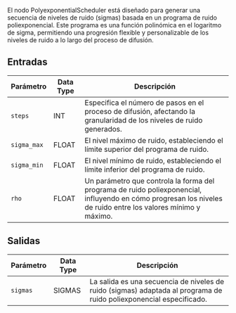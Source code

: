 
El nodo PolyexponentialScheduler está diseñado para generar una secuencia de niveles de ruido (sigmas) basada en un programa de ruido poliexponencial. Este programa es una función polinómica en el logaritmo de sigma, permitiendo una progresión flexible y personalizable de los niveles de ruido a lo largo del proceso de difusión.

## Entradas

| Parámetro   | Data Type | Descripción                                                                                                                                                                                                                                                                                                                                                      |
|-------------|-------------|--------------------------------------------------------------------------------------------------------------------------------------------------------------------------------------------------------------------------------------------------------------------------------------------------------------------|
| `steps`     | INT         | Especifica el número de pasos en el proceso de difusión, afectando la granularidad de los niveles de ruido generados.                                                                                                                                                                                                                                                                        |
| `sigma_max` | FLOAT       | El nivel máximo de ruido, estableciendo el límite superior del programa de ruido.                                                                                                                                                                                                                                                                                                                                 |
| `sigma_min` | FLOAT       | El nivel mínimo de ruido, estableciendo el límite inferior del programa de ruido.                                                                                                                                                                                                                                                                                                                                 |
| `rho`       | FLOAT       | Un parámetro que controla la forma del programa de ruido poliexponencial, influyendo en cómo progresan los niveles de ruido entre los valores mínimo y máximo.                                                                                                                                                                                                               |

## Salidas

| Parámetro | Data Type | Descripción                                                                 |
|-----------|-------------|-----------------------------------------------------------------------------|
| `sigmas`  | SIGMAS      | La salida es una secuencia de niveles de ruido (sigmas) adaptada al programa de ruido poliexponencial especificado. |
